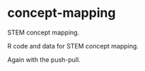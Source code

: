 # concept-mapping
STEM concept mapping.

R code and data for STEM concept mapping.

Again with the push-pull.
